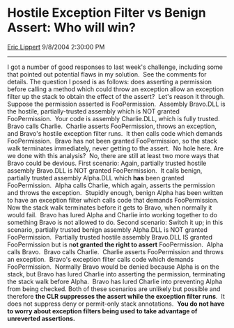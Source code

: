 # Hostile Exception Filter vs Benign Assert: Who will win?

[Eric Lippert](https://social.msdn.microsoft.com/profile/Eric%20Lippert) 9/8/2004 2:30:00 PM

-----

I got a number of good responses to last week's challenge, including some that pointed out potential flaws in my solution.  See the comments for details. The question I posed is as follows: does asserting a permission before calling a method which could throw an exception allow an exception filter up the stack to obtain the effect of the assert?  Let's reason it through.  Suppose the permission asserted is FooPermission.  Assembly Bravo.DLL is the hostile, partially-trusted assembly which is NOT granted FooPermission.  Your code is assembly Charlie.DLL, which is fully trusted.  Bravo calls Charlie.  Charlie asserts FooPermission, throws an exception, and Bravo's hostile exception filter runs.  It then calls code which demands FooPermission.  Bravo has not been granted FooPermission, so the stack walk terminates immediately, never getting to the assert.  No hole here. Are we done with this analysis?  No, there are still at least two more ways that Bravo could be devious. First scenario: Again, partially trusted hostile assembly Bravo.DLL is NOT granted FooPermission.  It calls benign, partially trusted assembly Alpha.DLL which **has** been granted FooPermission.  Alpha calls Charlie, which again, asserts the permission and throws the exception.  Stupidly enough, benign Alpha has been written to have an exception filter which calls code that demands FooPermission. Now the stack walk terminates before it gets to Bravo, when normally it would fail.  Bravo has lured Alpha and Charlie into working together to do something Bravo is not allowed to do. Second scenario: Switch it up; in this scenario, partially trusted benign assembly Alpha.DLL is NOT granted FooPermission.  Partially trusted hostile assembly Bravo.DLL IS granted FooPermission but is n**ot granted the right to assert** FooPermission.  Alpha calls Bravo.  Bravo calls Charlie.  Charlie asserts FooPermission and throws an exception.  Bravo's exception filter calls code which demands FooPermission.  Normally Bravo would be denied because Alpha is on the stack, but Bravo has lured Charlie into asserting the permission, terminating the stack walk before Alpha.  Bravo has lured Charlie into preventing Alpha from being checked. Both of these scenarios are unlikely but possible and therefore **the CLR suppresses the assert while the exception filter runs**.  It does not suppress deny or permit-only stack annotations.  **You do not have to worry about exception filters being used to take advantage of unreverted assertions.**

